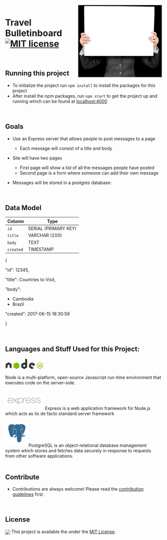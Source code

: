 <img src="assets/css/images/bulletinBoard.png" align="right" />

# Travel Bulletinboard [![MIT license](https://img.shields.io/badge/license-MIT-blue.svg)](https://raw.githubusercontent.com/samirdhebar/travel_bulletinboard_express/master/LICENSE.md)
<br>

## Running this project
* To initialize the project run `npm install` to install the packages for this project
* After install the npm packages, run `npm start` to get the project up and running which can be found at [localhost:4000](localhost:4000)
<br>

## Goals

* Use an Express server that allows people to post messages to a page
	* Each message will consist of a title and body

* Site will have two pages
	* First page will show a list of all the messages people have posted
	* Second page is a form where someone can add their own message

* Messages will be stored in a postgres database:
<br>

## Data Model
| Column   | Type                 |
|----------|----------------------|
|`id`      | SERIAL (PRIMARY KEY) |
|`title`| VARCHAR (100)   |
|`body`   | TEXT              |
|`created`   | TIMESTAMP              |

{


  "id": 12345,

  "title": Countries to Visit,

  "body":
  * Cambodia
  * Brazil

  "created": 2017-06-15 18:30:59

  }

<br>

## Languages and Stuff Used for this Project:


<img src="assets/css/images/node.png" align= "center" /> <br><br> Node is a multi-platform, open-source Javascript run-time environment that executes code on the server-side.
<br><br>

<img src="assets/css/images/express.png" align="left" /> <br><br> Express is a web application framework for Node.js which acts as its de facto standard server framework
<br><br>
<img src="assets/css/images/postgres.png" align="left" /> <br><br><br><br> PostgreSQL is an object-relational database management system which stores and fetches data securely in response to requests from other software applications.
<br>
<br>


## Contribute

* Contributions are always welcome!
Please read the [contribution guidelines](Contributing.md) first.
<br>

## License
 <img src="assets/css/images/mitLicense1.png" align= "center" /> This project is available the under the [MIT License](https://github.com/samirdhebar/travel_bulletinboard_express/blob/master/LICENSE.md).
